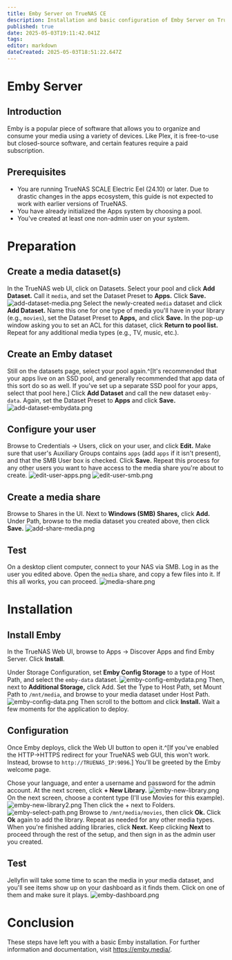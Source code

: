 ```yaml
---
title: Emby Server on TrueNAS CE
description: Installation and basic configuration of Emby Server on TrueNAS Community Edition
published: true
date: 2025-05-03T19:11:42.041Z
tags: 
editor: markdown
dateCreated: 2025-05-03T18:51:22.647Z
---
```


# Emby Server
## Introduction
Emby is a popular piece of software that allows you to organize and consume your media using a variety of devices.  Like Plex, it is free-to-use but closed-source software, and certain features require a paid subscription.
## Prerequisites
* You are running TrueNAS SCALE Electric Eel (24.10) or later.  Due to drastic changes in the apps ecosystem, this guide is not expected to work with earlier versions of TrueNAS.
* You have already initialized the Apps system by choosing a pool.
* You've created at least one non-admin user on your system.
# Preparation
## Create a media dataset(s)
In the TrueNAS web UI, click on Datasets.  Select your pool and click **Add Dataset.**  Call it `media`, and set the Dataset Preset to **Apps.**  Click **Save.**
![add-dataset-media.png](/apps/media/add-dataset-media.png)
Select the newly-created `media` dataset and click **Add Dataset.**  Name this one for one type of media you'll have in your library (e.g., `movies`), set the Dataset Preset to **Apps,** and click **Save.**  In the pop-up window asking you to set an ACL for this dataset, click **Return to pool list.**  Repeat for any additional media types (e.g., TV, music, etc.).
## Create an Emby dataset
Still on the datasets page, select your pool again.^[It's recommended that your apps live on an SSD pool, and generally recommended that app data of this sort do so as well.  If you've set up a separate SSD pool for your apps, select that pool here.]  Click **Add Dataset** and call the new dataset `emby-data`.  Again, set the Dataset Preset to **Apps** and click **Save.**
![add-dataset-embydata.png](/apps/media/add-dataset-embydata.png)
## Configure your user
Browse to Credentials -> Users, click on your user, and click **Edit.**  Make sure that user's Auxiliary Groups contains `apps` (add `apps` if it isn't present), and that the SMB User box is checked.  Click **Save.**  Repeat this process for any other users you want to have access to the media share you're about to create.
![edit-user-apps.png](/apps/media/edit-user-apps.png)
![edit-user-smb.png](/apps/media/edit-user-smb.png)
## Create a media share
Browse to Shares in the UI.  Next to **Windows (SMB) Shares,** click **Add.**  Under Path, browse to the media dataset you created above, then click **Save.**
![add-share-media.png](/apps/media/add-share-media.png)
## Test
On a desktop client computer, connect to your NAS via SMB.  Log in as the user you edited above.  Open the `media` share, and copy a few files into it.  If this all works, you can proceed.
![media-share.png](/apps/media/media-share.png)
# Installation
## Install Emby
In the TrueNAS Web UI, browse to Apps -> Discover Apps and find Emby Server.  Click **Install**.

Under Storage Configuration, set **Emby Config Storage** to a type of Host Path, and select the `emby-data` dataset.
![emby-config-embydata.png](/apps/media/emby/emby-config-embydata.png)
Then, next to **Additional Storage,** click Add.  Set the Type to Host Path, set Mount Path to `/mnt/media`, and browse to your media dataset under Host Path.
![emby-config-data.png](/apps/media/emby/emby-config-data.png)
Then scroll to the bottom and click **Install.**  Wait a few moments for the application to deploy.

## Configuration
Once Emby deploys, click the Web UI button to open it.^[If you've enabled the HTTP->HTTPS redirect for your TrueNAS web GUI, this won't work.  Instead, browse to `http://TRUENAS_IP:9096`.]  You'll be greeted by the Emby welcome page.

Chose your language, and enter a username and password for the admin account.  At the next screen, click **+ New Library.**
![emby-new-library.png](/apps/media/emby/emby-new-library.png)
On the next screen, choose a content type (I'll use Movies for this example).
![emby-new-library2.png](/apps/media/emby/emby-new-library2.png)
Then click the + next to Folders.
![emby-select-path.png](/apps/media/emby/emby-select-path.png)
Browse to `/mnt/media/movies`, then click **Ok.**  Click **Ok** again to add the library.  Repeat as needed for any other media types.  When you're finished adding libraries, click **Next.**  Keep clicking **Next** to proceed through the rest of the setup, and then sign in as the admin user you created.
## Test
Jellyfin will take some time to scan the media in your media dataset, and you'll see items show up on your dashboard as it finds them.  Click on one of them and make sure it plays.
![emby-dashboard.png](/apps/media/emby/emby-dashboard.png)
# Conclusion
These steps have left you with a basic Emby installation.  For further information and documentation, visit https://emby.media/.